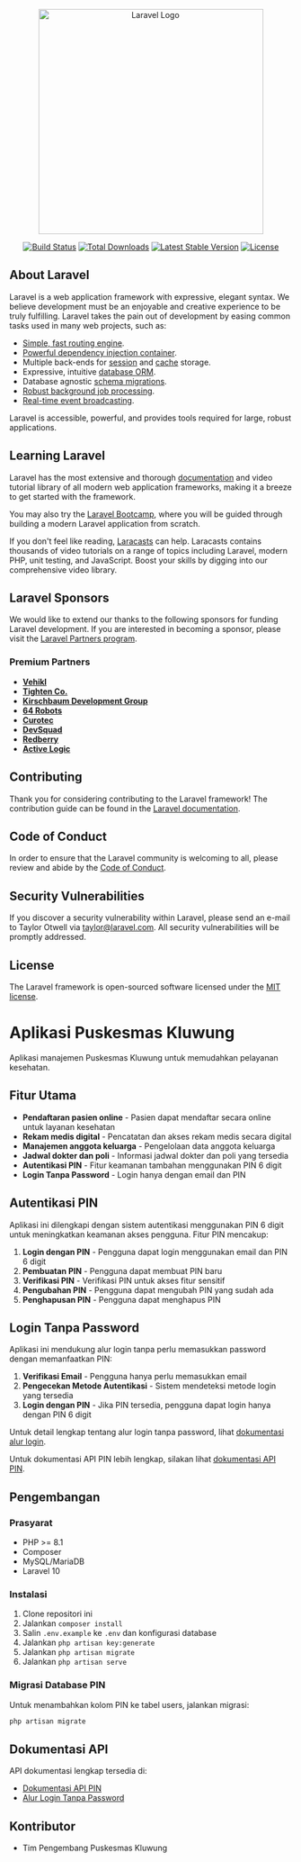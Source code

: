 <p align="center"><a href="https://laravel.com" target="_blank"><img src="https://raw.githubusercontent.com/laravel/art/master/logo-lockup/5%20SVG/2%20CMYK/1%20Full%20Color/laravel-logolockup-cmyk-red.svg" width="400" alt="Laravel Logo"></a></p>

<p align="center">
<a href="https://github.com/laravel/framework/actions"><img src="https://github.com/laravel/framework/workflows/tests/badge.svg" alt="Build Status"></a>
<a href="https://packagist.org/packages/laravel/framework"><img src="https://img.shields.io/packagist/dt/laravel/framework" alt="Total Downloads"></a>
<a href="https://packagist.org/packages/laravel/framework"><img src="https://img.shields.io/packagist/v/laravel/framework" alt="Latest Stable Version"></a>
<a href="https://packagist.org/packages/laravel/framework"><img src="https://img.shields.io/packagist/l/laravel/framework" alt="License"></a>
</p>

## About Laravel

Laravel is a web application framework with expressive, elegant syntax. We believe development must be an enjoyable and creative experience to be truly fulfilling. Laravel takes the pain out of development by easing common tasks used in many web projects, such as:

- [Simple, fast routing engine](https://laravel.com/docs/routing).
- [Powerful dependency injection container](https://laravel.com/docs/container).
- Multiple back-ends for [session](https://laravel.com/docs/session) and [cache](https://laravel.com/docs/cache) storage.
- Expressive, intuitive [database ORM](https://laravel.com/docs/eloquent).
- Database agnostic [schema migrations](https://laravel.com/docs/migrations).
- [Robust background job processing](https://laravel.com/docs/queues).
- [Real-time event broadcasting](https://laravel.com/docs/broadcasting).

Laravel is accessible, powerful, and provides tools required for large, robust applications.

## Learning Laravel

Laravel has the most extensive and thorough [documentation](https://laravel.com/docs) and video tutorial library of all modern web application frameworks, making it a breeze to get started with the framework.

You may also try the [Laravel Bootcamp](https://bootcamp.laravel.com), where you will be guided through building a modern Laravel application from scratch.

If you don't feel like reading, [Laracasts](https://laracasts.com) can help. Laracasts contains thousands of video tutorials on a range of topics including Laravel, modern PHP, unit testing, and JavaScript. Boost your skills by digging into our comprehensive video library.

## Laravel Sponsors

We would like to extend our thanks to the following sponsors for funding Laravel development. If you are interested in becoming a sponsor, please visit the [Laravel Partners program](https://partners.laravel.com).

### Premium Partners

- **[Vehikl](https://vehikl.com/)**
- **[Tighten Co.](https://tighten.co)**
- **[Kirschbaum Development Group](https://kirschbaumdevelopment.com)**
- **[64 Robots](https://64robots.com)**
- **[Curotec](https://www.curotec.com/services/technologies/laravel/)**
- **[DevSquad](https://devsquad.com/hire-laravel-developers)**
- **[Redberry](https://redberry.international/laravel-development/)**
- **[Active Logic](https://activelogic.com)**

## Contributing

Thank you for considering contributing to the Laravel framework! The contribution guide can be found in the [Laravel documentation](https://laravel.com/docs/contributions).

## Code of Conduct

In order to ensure that the Laravel community is welcoming to all, please review and abide by the [Code of Conduct](https://laravel.com/docs/contributions#code-of-conduct).

## Security Vulnerabilities

If you discover a security vulnerability within Laravel, please send an e-mail to Taylor Otwell via [taylor@laravel.com](mailto:taylor@laravel.com). All security vulnerabilities will be promptly addressed.

## License

The Laravel framework is open-sourced software licensed under the [MIT license](https://opensource.org/licenses/MIT).

# Aplikasi Puskesmas Kluwung

Aplikasi manajemen Puskesmas Kluwung untuk memudahkan pelayanan kesehatan.

## Fitur Utama

- **Pendaftaran pasien online** - Pasien dapat mendaftar secara online untuk layanan kesehatan
- **Rekam medis digital** - Pencatatan dan akses rekam medis secara digital
- **Manajemen anggota keluarga** - Pengelolaan data anggota keluarga
- **Jadwal dokter dan poli** - Informasi jadwal dokter dan poli yang tersedia
- **Autentikasi PIN** - Fitur keamanan tambahan menggunakan PIN 6 digit
- **Login Tanpa Password** - Login hanya dengan email dan PIN

## Autentikasi PIN

Aplikasi ini dilengkapi dengan sistem autentikasi menggunakan PIN 6 digit untuk meningkatkan keamanan akses pengguna. Fitur PIN mencakup:

1. **Login dengan PIN** - Pengguna dapat login menggunakan email dan PIN 6 digit
2. **Pembuatan PIN** - Pengguna dapat membuat PIN baru
3. **Verifikasi PIN** - Verifikasi PIN untuk akses fitur sensitif
4. **Pengubahan PIN** - Pengguna dapat mengubah PIN yang sudah ada
5. **Penghapusan PIN** - Pengguna dapat menghapus PIN

## Login Tanpa Password

Aplikasi ini mendukung alur login tanpa perlu memasukkan password dengan memanfaatkan PIN:

1. **Verifikasi Email** - Pengguna hanya perlu memasukkan email
2. **Pengecekan Metode Autentikasi** - Sistem mendeteksi metode login yang tersedia
3. **Login dengan PIN** - Jika PIN tersedia, pengguna dapat login hanya dengan PIN 6 digit

Untuk detail lengkap tentang alur login tanpa password, lihat [dokumentasi alur login](docs/screenshot_alur_login.md).

Untuk dokumentasi API PIN lebih lengkap, silakan lihat [dokumentasi API PIN](docs/api_pin.md).

## Pengembangan

### Prasyarat

- PHP >= 8.1
- Composer
- MySQL/MariaDB
- Laravel 10

### Instalasi

1. Clone repositori ini
2. Jalankan `composer install`
3. Salin `.env.example` ke `.env` dan konfigurasi database
4. Jalankan `php artisan key:generate`
5. Jalankan `php artisan migrate`
6. Jalankan `php artisan serve`

### Migrasi Database PIN

Untuk menambahkan kolom PIN ke tabel users, jalankan migrasi:

```bash
php artisan migrate
```

## Dokumentasi API

API dokumentasi lengkap tersedia di:

- [Dokumentasi API PIN](docs/api_pin.md)
- [Alur Login Tanpa Password](docs/screenshot_alur_login.md)

## Kontributor

- Tim Pengembang Puskesmas Kluwung

